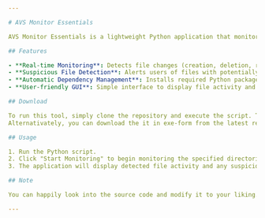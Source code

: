 ```yaml
---

# AVS Monitor Essentials

AVS Monitor Essentials is a lightweight Python application that monitors your Downloads and Temporary folders for file changes. Utilizing the `watchdog` library, it detects newly created, deleted, or renamed files in real-time. The tool flags any suspicious files with extensions indicative of potentially malicious content, such as `.exe`, `.dll`, `.scr`, and `.bat`.

## Features

- **Real-time Monitoring**: Detects file changes (creation, deletion, renaming) in specified directories.
- **Suspicious File Detection**: Alerts users of files with potentially harmful extensions.
- **Automatic Dependency Management**: Installs required Python packages if they are missing.
- **User-friendly GUI**: Simple interface to display file activity and alerts.

## Download

To run this tool, simply clone the repository and execute the script. The application will automatically install any missing dependencies.
Alternativately, you can download the it in exe-form from the latest release.

## Usage

1. Run the Python script.
2. Click "Start Monitoring" to begin monitoring the specified directories for file changes.
3. The application will display detected file activity and any suspicious file notifications.

## Note

You can happily look into the source code and modify it to your liking. #FreeEditingPrivileges

---
```


